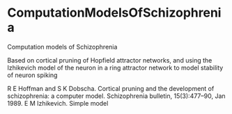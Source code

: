 # ComputationModelsOfSchizophrenia
Computation models of Schizophrenia

Based on cortical pruning of Hopfield attractor networks, and using the Izhikevich model of the neuron in a ring attractor network to model stability of neuron spiking

R E Hoffman and S K Dobscha. Cortical pruning and the development of
schizophrenia: a computer model. Schizophrenia bulletin, 15(3):477–90, Jan
1989.
E M Izhikevich. Simple model
